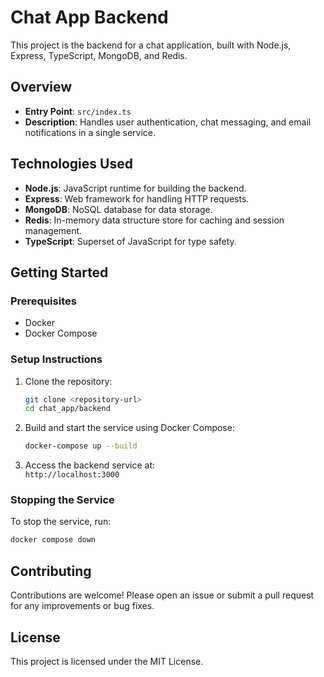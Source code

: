 # Chat App Backend

This project is the backend for a chat application, built with Node.js, Express, TypeScript, MongoDB, and Redis.

## Overview

- **Entry Point**: `src/index.ts`
- **Description**: Handles user authentication, chat messaging, and email notifications in a single service.

## Technologies Used

- **Node.js**: JavaScript runtime for building the backend.
- **Express**: Web framework for handling HTTP requests.
- **MongoDB**: NoSQL database for data storage.
- **Redis**: In-memory data structure store for caching and session management.
- **TypeScript**: Superset of JavaScript for type safety.

## Getting Started

### Prerequisites

- Docker
- Docker Compose

### Setup Instructions

1. Clone the repository:

   ```sh
   git clone <repository-url>
   cd chat_app/backend
   ```

2. Build and start the service using Docker Compose:

   ```sh
   docker-compose up --build
   ```

3. Access the backend service at:  
   `http://localhost:3000`

### Stopping the Service

To stop the service, run:

```sh
docker compose down
```

## Contributing

Contributions are welcome! Please open an issue or submit a pull request for any improvements or bug fixes.

## License

This project is licensed under the MIT License.
